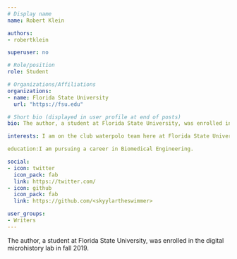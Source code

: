 ```yaml
---
# Display name
name: Robert Klein

authors:
- robertklein

superuser: no

# Role/position
role: Student

# Organizations/Affiliations
organizations:
- name: Florida State University
  url: "https://fsu.edu"

# Short bio (displayed in user profile at end of posts)
bio: The author, a student at Florida State University, was enrolled in the digital microhistory lab in fall 2019.

interests: I am on the club waterpolo team here at Florida State University, and I also always enjoy playing video games with my friends.

education:I am pursuing a career in Biomedical Engineering.

social:
- icon: twitter
  icon_pack: fab
  link: https://twitter.com/
- icon: github
  icon_pack: fab
  link: https://github.com/<skyylartheswimmer>

user_groups:
- Writers
---
```

The author, a student at Florida State University, was enrolled in the digital microhistory lab in fall 2019.
